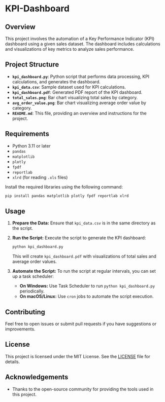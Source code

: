 # KPI-Dashboard

## Overview

This project involves the automation of a Key Performance Indicator (KPI) dashboard using a given sales dataset. The dashboard includes calculations and visualizations of key metrics to analyze sales performance.

## Project Structure

- **`kpi_dashboard.py`**: Python script that performs data processing, KPI calculations, and generates the dashboard.
- **`kpi_data.csv`**: Sample dataset used for KPI calculations.
- **`kpi_dashboard.pdf`**: Generated PDF report of the KPI dashboard.
- **`total_sales.png`**: Bar chart visualizing total sales by category.
- **`avg_order_value.png`**: Bar chart visualizing average order value by category.
- **`README.md`**: This file, providing an overview and instructions for the project.

## Requirements

- Python 3.11 or later
- `pandas`
- `matplotlib`
- `plotly`
- `fpdf`
- `reportlab`
- `xlrd` (for reading `.xls` files)

Install the required libraries using the following command:

```bash
pip install pandas matplotlib plotly fpdf reportlab xlrd
```

## Usage

1. **Prepare the Data:**
   Ensure that `kpi_data.csv` is in the same directory as the script.

2. **Run the Script:**
   Execute the script to generate the KPI dashboard:

   ```bash
   python kpi_dashboard.py
   ```

   This will create `kpi_dashboard.pdf` with visualizations of total sales and average order values.

3. **Automate the Script:**
   To run the script at regular intervals, you can set up a task scheduler:
   
   - **On Windows:** Use Task Scheduler to run `python kpi_dashboard.py` periodically.
   - **On macOS/Linux:** Use `cron` jobs to automate the script execution.

## Contributing

Feel free to open issues or submit pull requests if you have suggestions or improvements. 

## License

This project is licensed under the MIT License. See the [LICENSE](LICENSE) file for details.

## Acknowledgements

- Thanks to the open-source community for providing the tools used in this project.
